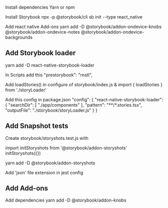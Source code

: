 Install dependencies
Yarn or npm

Install Storybook
npx -p @storybook/cli sb init --type react_native

Add react native Add-ons
yarn add -D @storybook/addon-ondevice-knobs @storybook/addon-ondevice-notes @storybook/addon-ondevice-backgrounds


Add Storybook loader
--
yarn add -D react-native-storybook-loader 

In Scripts add this "prestorybook": "rnstl",

Add  loadStories() in configure of storybook/index.js
& import { loadStories } from './storyLoader'

Add this config in package.json
"config": {
    "react-native-storybook-loader": {
      "searchDir": [
        "./app/components"
      ],
      "pattern": "**/*.stories.tsx",
      "outputFile": "./storybook/storyLoader.js"
    }
  }


Add Snapshot tests
--
Create storybook/storyshots.test.js
with

import initStoryshots from '@storybook/addon-storyshots'
initStoryshots({})

yarn add -D @storybook/addon-storyshots

Add 'json' file extension in jest config


Add Add-ons
--
Add dependencies
 yarn add -D @storybook/addon-knobs   